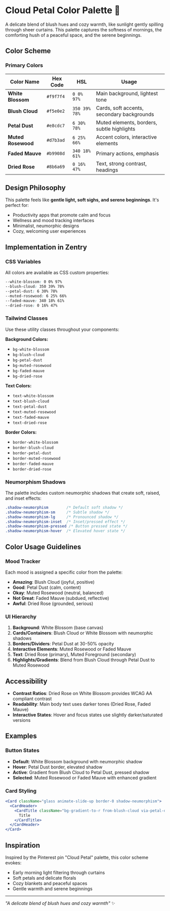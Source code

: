 # Cloud Petal Color Palette 🌸

A delicate blend of blush hues and cozy warmth, like sunlight gently spilling through sheer curtains. This palette captures the softness of mornings, the comforting hush of a peaceful space, and the serene beginnings.

## Color Scheme

### Primary Colors

| Color Name | Hex Code | HSL | Usage |
|------------|----------|-----|-------|
| **White Blossom** | `#f9f7f4` | `0 0% 97%` | Main background, lightest tone |
| **Blush Cloud** | `#f5e0e2` | `350 39% 78%` | Cards, soft accents, secondary backgrounds |
| **Petal Dust** | `#e8cdc7` | `6 30% 78%` | Muted elements, borders, subtle highlights |
| **Muted Rosewood** | `#d7b3ad` | `6 25% 66%` | Accent colors, interactive elements |
| **Faded Mauve** | `#b9908d` | `340 18% 61%` | Primary actions, emphasis |
| **Dried Rose** | `#8b6a69` | `0 16% 47%` | Text, strong contrast, headings |

## Design Philosophy

This palette feels like **gentle light, soft sighs, and serene beginnings**. It's perfect for:
- Productivity apps that promote calm and focus
- Wellness and mood tracking interfaces
- Minimalist, neumorphic designs
- Cozy, welcoming user experiences

## Implementation in Zentry

### CSS Variables
All colors are available as CSS custom properties:
```css
--white-blossom: 0 0% 97%
--blush-cloud: 350 39% 78%
--petal-dust: 6 30% 78%
--muted-rosewood: 6 25% 66%
--faded-mauve: 340 18% 61%
--dried-rose: 0 16% 47%
```

### Tailwind Classes
Use these utility classes throughout your components:

**Background Colors:**
- `bg-white-blossom`
- `bg-blush-cloud`
- `bg-petal-dust`
- `bg-muted-rosewood`
- `bg-faded-mauve`
- `bg-dried-rose`

**Text Colors:**
- `text-white-blossom`
- `text-blush-cloud`
- `text-petal-dust`
- `text-muted-rosewood`
- `text-faded-mauve`
- `text-dried-rose`

**Border Colors:**
- `border-white-blossom`
- `border-blush-cloud`
- `border-petal-dust`
- `border-muted-rosewood`
- `border-faded-mauve`
- `border-dried-rose`

### Neumorphism Shadows
The palette includes custom neumorphic shadows that create soft, raised, and inset effects:

```css
.shadow-neumorphism        /* Default soft shadow */
.shadow-neumorphism-sm     /* Subtle shadow */
.shadow-neumorphism-lg     /* Pronounced shadow */
.shadow-neumorphism-inset  /* Inset/pressed effect */
.shadow-neumorphism-pressed /* Button pressed state */
.shadow-neumorphism-hover  /* Elevated hover state */
```

## Color Usage Guidelines

### Mood Tracker
Each mood is assigned a specific color from the palette:
- **Amazing**: Blush Cloud (joyful, positive)
- **Good**: Petal Dust (calm, content)
- **Okay**: Muted Rosewood (neutral, balanced)
- **Not Great**: Faded Mauve (subdued, reflective)
- **Awful**: Dried Rose (grounded, serious)

### UI Hierarchy
1. **Background**: White Blossom (base canvas)
2. **Cards/Containers**: Blush Cloud or White Blossom with neumorphic shadows
3. **Borders/Dividers**: Petal Dust at 30-50% opacity
4. **Interactive Elements**: Muted Rosewood or Faded Mauve
5. **Text**: Dried Rose (primary), Muted Foreground (secondary)
6. **Highlights/Gradients**: Blend from Blush Cloud through Petal Dust to Muted Rosewood

## Accessibility

- **Contrast Ratios**: Dried Rose on White Blossom provides WCAG AA compliant contrast
- **Readability**: Main body text uses darker tones (Dried Rose, Faded Mauve)
- **Interactive States**: Hover and focus states use slightly darker/saturated versions

## Examples

### Button States
- **Default**: White Blossom background with neumorphic shadow
- **Hover**: Petal Dust border, elevated shadow
- **Active**: Gradient from Blush Cloud to Petal Dust, pressed shadow
- **Selected**: Muted Rosewood or Faded Mauve with enhanced gradient

### Card Styling
```jsx
<Card className="glass animate-slide-up border-0 shadow-neumorphism">
  <CardHeader>
    <CardTitle className="bg-gradient-to-r from-blush-cloud via-petal-dust to-muted-rosewood bg-clip-text text-transparent">
      Title
    </CardTitle>
  </CardHeader>
</Card>
```

## Inspiration

Inspired by the Pinterest pin "Cloud Petal" palette, this color scheme evokes:
- Early morning light filtering through curtains
- Soft petals and delicate florals
- Cozy blankets and peaceful spaces
- Gentle warmth and serene beginnings

---

*"A delicate blend of blush hues and cozy warmth"* ✨
